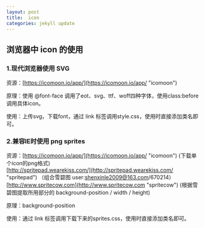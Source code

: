 ```yaml
---
layout: post
title:  icon
categories: jekyll update
---
```


## 浏览器中 icon 的使用 ##

### 1.现代浏览器使用 SVG ###
 
资源：[https://icomoon.io/app/](https://icomoon.io/app/ "icomoon")

原理：使用 @font-face 调用了eot、svg、ttf、woff四种字体，使用class:before 调用具体icon。

使用：上传svg，下载font，通过 link 标签调用style.css，使用时直接添加类名即可。

### 2.兼容IE时使用 png sprites ###

资源：[https://icomoon.io/app/](https://icomoon.io/app/ "icomoon") (下载单个icon的png格式)  <br>
	[http://spritepad.wearekiss.com/](http://spritepad.wearekiss.com/ "spritepad") （组合雪碧图 user:shenxinle2009@163.com/670214）
[http://www.spritecow.com](http://www.spritecow.com "spritecow") (根据雪碧图提取所用部分的 background-position / width / height)

原理：background-position

使用：通过 link 标签调用下载下来的sprites.css，使用时直接添加类名即可。